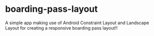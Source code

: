 # boarding-pass-layout
A simple app making use of Android Constraint Layout and Landscape Layout for creating a responsive boarding pass layout!!
